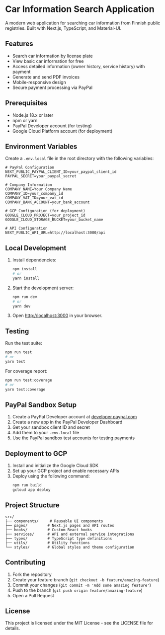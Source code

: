# Car Information Search Application

A modern web application for searching car information from Finnish public registries. Built with Next.js, TypeScript, and Material-UI.

## Features

- Search car information by license plate
- View basic car information for free
- Access detailed information (owner history, service history) with payment
- Generate and send PDF invoices
- Mobile-responsive design
- Secure payment processing via PayPal

## Prerequisites

- Node.js 18.x or later
- npm or yarn
- PayPal Developer account (for testing)
- Google Cloud Platform account (for deployment)

## Environment Variables

Create a `.env.local` file in the root directory with the following variables:

```env
# PayPal Configuration
NEXT_PUBLIC_PAYPAL_CLIENT_ID=your_paypal_client_id
PAYPAL_SECRET=your_paypal_secret

# Company Information
COMPANY_NAME=Your Company Name
COMPANY_ID=your_company_id
COMPANY_VAT_ID=your_vat_id
COMPANY_BANK_ACCOUNT=your_bank_account

# GCP Configuration (for deployment)
GOOGLE_CLOUD_PROJECT=your_project_id
GOOGLE_CLOUD_STORAGE_BUCKET=your_bucket_name

# API Configuration
NEXT_PUBLIC_API_URL=http://localhost:3000/api
```

## Local Development

1. Install dependencies:
   ```bash
   npm install
   # or
   yarn install
   ```

2. Start the development server:
   ```bash
   npm run dev
   # or
   yarn dev
   ```

3. Open [http://localhost:3000](http://localhost:3000) in your browser.

## Testing

Run the test suite:
```bash
npm run test
# or
yarn test
```

For coverage report:
```bash
npm run test:coverage
# or
yarn test:coverage
```

## PayPal Sandbox Setup

1. Create a PayPal Developer account at [developer.paypal.com](https://developer.paypal.com)
2. Create a new app in the PayPal Developer Dashboard
3. Get your sandbox client ID and secret
4. Add them to your `.env.local` file
5. Use the PayPal sandbox test accounts for testing payments

## Deployment to GCP

1. Install and initialize the Google Cloud SDK
2. Set up your GCP project and enable necessary APIs
3. Deploy using the following command:
   ```bash
   npm run build
   gcloud app deploy
   ```

## Project Structure

```
src/
├── components/     # Reusable UI components
├── pages/         # Next.js pages and API routes
├── hooks/         # Custom React hooks
├── services/      # API and external service integrations
├── types/         # TypeScript type definitions
├── utils/         # Utility functions
└── styles/        # Global styles and theme configuration
```

## Contributing

1. Fork the repository
2. Create your feature branch (`git checkout -b feature/amazing-feature`)
3. Commit your changes (`git commit -m 'Add some amazing feature'`)
4. Push to the branch (`git push origin feature/amazing-feature`)
5. Open a Pull Request

## License

This project is licensed under the MIT License - see the LICENSE file for details. 